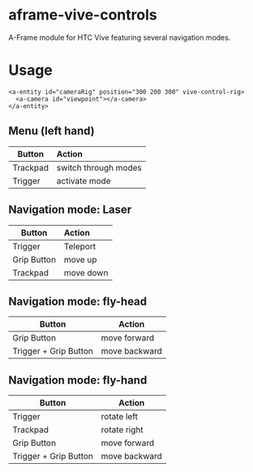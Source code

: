 # aframe-vive-controls

A-Frame module for HTC Vive featuring several navigation modes.

# Usage

```
<a-entity id="cameraRig" position="300 200 300" vive-control-rig>
  <a-camera id="viewpoint"></a-camera>
</a-entity>
```

## Menu (left hand)

| Button | Action |
| ------------- |:-------|
| Trackpad | switch through modes |
| Trigger | activate mode |

## Navigation mode: Laser

| Button | Action |
| -------|:-------|
| Trigger | Teleport |
| Grip Button | move up |
| Trackpad | move down |

## Navigation mode: fly-head

| Button | Action |
|--------|--------|
| Grip Button | move forward |
| Trigger + Grip Button | move backward |

## Navigation mode: fly-hand

| Button | Action |
|--------|--------|
| Trigger | rotate left |
| Trackpad | rotate right |
| Grip Button | move forward |
| Trigger + Grip Button | move backward |
